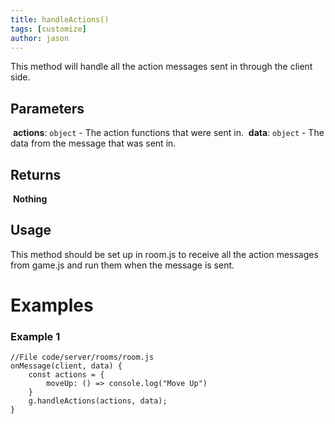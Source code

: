 ```yaml
---
title: handleActions()
tags: [customize]
author: jason
---
```

This method will handle all the action messages sent in through the client side.
​
## Parameters
​
**actions**: `object` - The action functions that were sent in.
​
**data**: `object` - The data from the message that was sent in.
​
## Returns
​
**Nothing**
​
## Usage
This method should be set up in room.js to receive all the action messages from game.js and run them when the message is sent.
# Examples
### Example 1
```
//File code/server/rooms/room.js
onMessage(client, data) {
	const actions = {
		moveUp: () => console.log("Move Up")
	}
	g.handleActions(actions, data);
}
```
